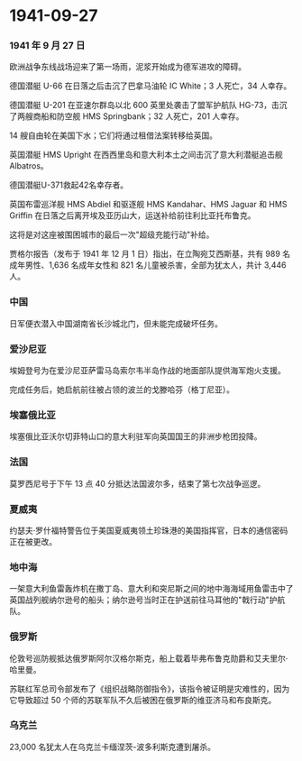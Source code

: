 # 1941-09-27

### 1941 年 9 月 27 日

欧洲战争东线战场迎来了第一场雨，泥浆开始成为德军进攻的障碍。

德国潜艇 U-66 在日落之后击沉了巴拿马油轮 IC White；3 人死亡，34 人幸存。

德国潜艇 U-201 在亚速尔群岛以北 600 英里处袭击了盟军护航队
HG-73，击沉了两艘商船和防空舰 HMS Springbank；32 人死亡，201 人幸存。

14 艘自由轮在美国下水；它们将通过租借法案转移给英国。

英国潜艇 HMS Upright 在西西里岛和意大利本土之间击沉了意大利潜艇追击舰
Albatros。

德国潜艇U-371救起42名幸存者。

英国布雷巡洋舰 HMS Abdiel 和驱逐舰 HMS Kandahar、HMS Jaguar 和 HMS
Griffin 在日落之后离开埃及亚历山大，运送补给前往利比亚托布鲁克。

这将是对这座被围困城市的最后一次"超级充能行动"补给。

贾格尔报告（发布于 1941 年 12 月 1 日）指出，在立陶宛艾西斯基，共有 989
名成年男性、1,636 名成年女性和 821 名儿童被杀害，全部为犹太人，共计
3,446 人。

### 中国

日军便衣潜入中国湖南省长沙城北门，但未能完成破坏任务。

### 爱沙尼亚

埃姆登号为在爱沙尼亚萨雷马岛索尔韦半岛作战的地面部队提供海军炮火支援。

完成任务后，她启航前往被占领的波兰的戈滕哈芬（格丁尼亚）。

### 埃塞俄比亚

埃塞俄比亚沃尔切菲特山口的意大利驻军向英国国王的非洲步枪团投降。

### 法国

莫罗西尼号于下午 13 点 40 分抵达法国波尔多，结束了第七次战争巡逻。

### 夏威夷

约瑟夫·罗什福特警告位于美国夏威夷领土珍珠港的美国指挥官，日本的通信密码正在被更改。

### 地中海

一架意大利鱼雷轰炸机在撒丁岛、意大利和突尼斯之间的地中海海域用鱼雷击中了英国战列舰纳尔逊号的船头；纳尔逊号当时正在护送前往马耳他的"戟行动"护航队。

### 俄罗斯

伦敦号巡防舰抵达俄罗斯阿尔汉格尔斯克，船上载着毕弗布鲁克勋爵和艾夫里尔·哈里曼。

苏联红军总司令部发布了《组织战略防御指令》，该指令被证明是灾难性的，因为它导致超过
50 个师的苏联军队不久后被困在俄罗斯的维亚济马和布良斯克。

### 乌克兰

23,000 名犹太人在乌克兰卡缅涅茨-波多利斯克遭到屠杀。